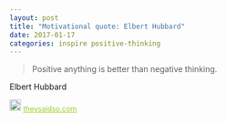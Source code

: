 ```yaml
---
layout: post
title: "Motivational quote: Elbert Hubbard"
date: 2017-01-17
categories: inspire positive-thinking
---
```

> Positive anything is better than negative thinking.

Elbert Hubbard

<span style="z-index:50;font-size:0.9em;"><img src="https://theysaidso.com/branding/theysaidso.png" height="20" width="20" alt="theysaidso.com"/><a href="https://theysaidso.com" title="Powered by quotes from theysaidso.com" style="color: #9fcc25; margin-left: 4px; vertical-align: middle;">theysaidso.com</a></span>
